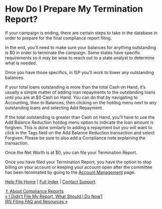  How Do I Prepare My Termination Report?
==========

If your campaign is ending, there are certain steps to take in the database in order to prepare for the final compliance report filing. 

In the end, you’ll need to make sure your balances for anything outstanding is $0 in order to terminate the campaign. Some states have specific requirements so it may be wise to reach out to a state analyst to determine what is needed. 

Once you have those specifics, in ISP you’ll work to lower any outstanding balances. 

If your total loans outstanding is more than the total Cash on Hand, it’s usually a simple matter of adding loan repayments to the outstanding loans until you are at $0 Cash on Hand. You can do that by navigating to Accounting, then to Balances, then clicking on the hotdog menu next to any outstanding loans and selecting Add Repayment.

If the total outstanding is greater than Cash on Hand, you’ll have to use the Add Balance Reduction hotdog menu option to indicate the loan amount is forgiven. This is done similarly to adding a repayment but you will want to click in the Tags field on the Add Balance Reduction transaction and select Forgiven. Please be sure to also add a Compliance note explaining the transaction.

Once the Net Worth is at $0, you can file your Termination Report. 

Once you have filed your Termination Report, you have the option to stop billing on your account or keeping your account open after the committee has been terminated by going to the [Account Management](https://ispolitical.com/how-do-i-use-the-account-management-page/) page.

[Help File Home](/help/) | [Full Index](/Help-File-Directory/) | [Contact Support](mailto:support@ISPolitical.com)

[⇑ About Compliance Reports](/About-Compliance-Reports)  
[« I Didn’t File My Report, What Should I Do Now?](/I-Didn-t-File-My-Report-What-Should-I-Do-Now)  
[IRS Filing FAQ and Resources »](/IRS-Filing-FAQ-and-Resources)